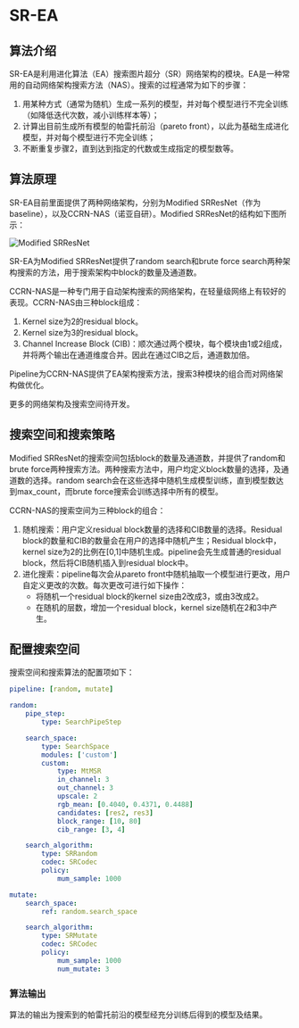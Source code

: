 # SR-EA

## 算法介绍

SR-EA是利用进化算法（EA）搜索图片超分（SR）网络架构的模块。EA是一种常用的自动网络架构搜索方法（NAS）。搜索的过程通常为如下的步骤：

1. 用某种方式（通常为随机）生成一系列的模型，并对每个模型进行不完全训练（如降低迭代次数，减小训练样本等）；
2. 计算出目前生成所有模型的帕雷托前沿（pareto front），以此为基础生成进化模型，并对每个模型进行不完全训练；
3. 不断重复步骤2，直到达到指定的代数或生成指定的模型数等。

## 算法原理

SR-EA目前里面提供了两种网络架构，分别为Modified SRResNet（作为baseline），以及CCRN-NAS（诺亚自研）。Modified SRResNet的结构如下图所示：

![Modified SRResNet](../../images/sr_ea_SRResNet.png)

SR-EA为Modified SRResNet提供了random search和brute force search两种架构搜索的方法，用于搜索架构中block的数量及通道数。

CCRN-NAS是一种专门用于自动架构搜索的网络架构，在轻量级网络上有较好的表现。CCRN-NAS由三种block组成：

1. Kernel size为2的residual block。
2. Kernel size为3的residual block。
3. Channel Increase Block (CIB)：顺次通过两个模块，每个模块由1或2组成，并将两个输出在通道维度合并。因此在通过CIB之后，通道数加倍。

Pipeline为CCRN-NAS提供了EA架构搜索方法，搜索3种模块的组合而对网络架构做优化。

更多的网络架构及搜索空间待开发。

## 搜索空间和搜索策略

Modified SRResNet的搜索空间包括block的数量及通道数，并提供了random和brute force两种搜索方法。两种搜索方法中，用户均定义block数量的选择，及通道数的选择。random search会在这些选择中随机生成模型训练，直到模型数达到max_count，而brute force搜索会训练选择中所有的模型。

CCRN-NAS的搜索空间为三种block的组合：

1. 随机搜索：用户定义residual block数量的选择和CIB数量的选择。Residual block的数量和CIB的数量会在用户的选择中随机产生；Residual block中，kernel size为2的比例在[0,1]中随机生成。pipeline会先生成普通的residual block，然后将CIB随机插入到residual block中。
2. 进化搜索：pipeline每次会从pareto front中随机抽取一个模型进行更改，用户自定义更改的次数。每次更改可进行如下操作：
   - 将随机一个residual block的kernel size由2改成3，或由3改成2。
   - 在随机的层数，增加一个residual block，kernel size随机在2和3中产生。

## 配置搜索空间

搜索空间和搜索算法的配置项如下：

```yaml
pipeline: [random, mutate]

random:
    pipe_step:
        type: SearchPipeStep

    search_space:
        type: SearchSpace
        modules: ['custom']
        custom:
            type: MtMSR
            in_channel: 3
            out_channel: 3
            upscale: 2
            rgb_mean: [0.4040, 0.4371, 0.4488]
            candidates: [res2, res3]
            block_range: [10, 80]
            cib_range: [3, 4]

    search_algorithm:
        type: SRRandom
        codec: SRCodec
        policy:
            mum_sample: 1000

mutate:
    search_space:
        ref: random.search_space

    search_algorithm:
        type: SRMutate
        codec: SRCodec
        policy:
            mum_sample: 1000
            num_mutate: 3
```

### 算法输出

算法的输出为搜索到的帕雷托前沿的模型经充分训练后得到的模型及结果。
